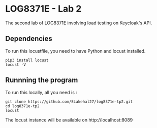 # LOG8371E - Lab 2

The second lab of LOG8371E involving load testing on Keycloak's API.

## Dependencies

To run this locustfile, you need to have Python and locust installed.

```
pip3 install locust
locust -V
```

## Runnning the program

To run this locally, all you need is :

```
git clone https://github.com/SLakehal27/log8371e-tp2.git
cd log8371e-tp2
locust
```

The locust instance will be available on http://localhost:8089
